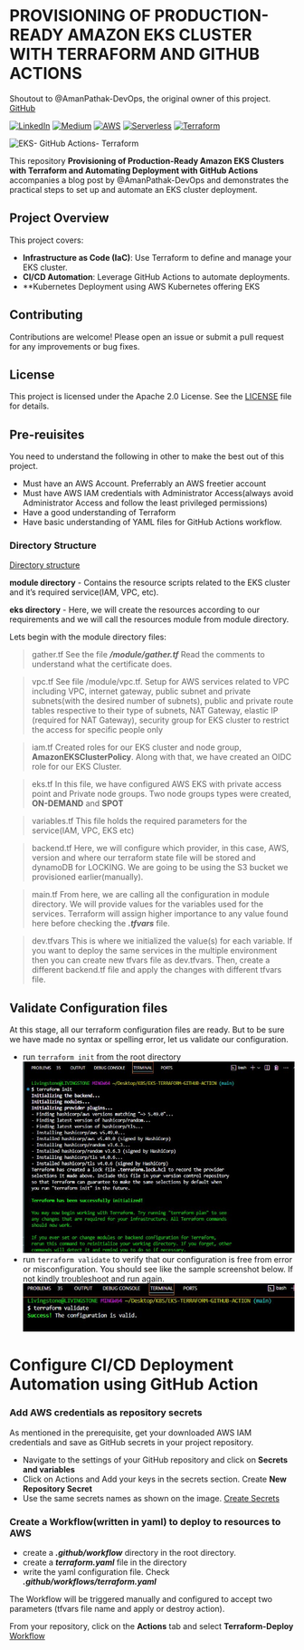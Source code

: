 # PROVISIONING OF PRODUCTION-READY AMAZON EKS CLUSTER WITH TERRAFORM AND GITHUB ACTIONS
Shoutout to @AmanPathak-DevOps, the original owner of this project. [GitHub](https://github.com/AmanPathak-DevOps/EKS-Terraform-GitHub-Actions?tab=readme-ov-file)

[![LinkedIn](https://img.shields.io/badge/Connect%20with%20me%20on-LinkedIn-blue.svg)](https://www.linkedin.com/in/livingstone-chimezie)
[![Medium](https://img.shields.io/badge/Medium-12100E?style=for-the-badge&logo=medium&logoColor=white)](https://medium.com/@ochuba)
[![AWS](https://img.shields.io/badge/AWS-%F0%9F%9B%A1-orange)](https://aws.amazon.com)
[![Serverless](https://img.shields.io/badge/Serverless-%E2%9A%A1%EF%B8%8F-blueviolet)](https://www.serverless.com)
[![Terraform](https://img.shields.io/badge/Terraform-%E2%9C%A8-lightgrey)](https://www.terraform.io)

![EKS- GitHub Actions- Terraform](assets/Presentation1.gif)

This repository **Provisioning of Production-Ready Amazon EKS Clusters with Terraform and Automating Deployment with GitHub Actions** accompanies a blog post by @AmanPathak-DevOps and demonstrates the practical steps to set up and automate an EKS cluster deployment.

## Project Overview
This project covers:
- **Infrastructure as Code (IaC)**: Use Terraform to define and manage your EKS cluster.
- **CI/CD Automation**: Leverage GitHub Actions to automate deployments.
- **Kubernetes Deployment using AWS Kubernetes offering EKS

## Contributing
Contributions are welcome! Please open an issue or submit a pull request for any improvements or bug fixes.

## License
This project is licensed under the Apache 2.0 License. See the [LICENSE](LICENSE) file for details.

## Pre-reuisites
You need to understand the following in other to make the best out of this project.

-   Must have an AWS Account. Preferrably an AWS freetier account
-   Must have AWS IAM credentials with Administrator Access(always avoid Administrator Access and follow the least privileged permissions)
-   Have a good understanding of Terraform
-   Have basic understanding of YAML files for GitHub Actions workflow.

### Directory Structure
[Directory structure](assets/)

**module directory** - Contains the resource scripts related to the EKS cluster and it’s required service(IAM, VPC, etc).

**eks directory** - Here, we will create the resources according to our requirements and we will call the resources module from module directory.

Lets begin with the module directory files:

> gather.tf
See the file ***/module/gather.tf*** Read the comments to understand what the certificate does.

> vpc.tf
See file /module/vpc.tf. Setup for AWS services related to VPC including VPC, internet gateway, public subnet and private subnets(with the desired number of subnets), public and private route tables respective to their type of subnets, NAT Gateway, elastic IP (required for NAT Gateway), security group for EKS cluster to restrict the access for specific people only

> iam.tf
Created roles for our EKS cluster and node group, **AmazonEKSClusterPolicy**. Along with that, we have created an OIDC role for our EKS Cluster.

> eks.tf
In this file, we have configured AWS EKS with private access point and Private node groups. Two node groups types were created, **ON-DEMAND** and **SPOT**

> variables.tf
This file holds the required parameters for the service(IAM, VPC, EKS etc)

> backend.tf
Here, we will configure which provider, in this case, AWS, version and where our terraform state file will be stored and dynamoDB for LOCKING. We are going to be using the S3 bucket we provisioned earlier(manually).

> main.tf
From here, we are calling all the configuration in module directory. We will provide values for the variables used for the services. Terraform will assign higher importance to any value found here before checking the ***.tfvars*** file.

> dev.tfvars
This is where we initialized the value(s) for each variable. If you want to deploy the same services in the multiple environment then you can create new tfvars file as dev.tfvars. Then, create a different backend.tf file and apply the changes with different tfvars file.

## Validate Configuration files
At this stage, all our terraform configuration files are ready. But to be sure we have made no syntax or spelling error, let us validate our configuration.
- run `terraform init` from the root directory
![Initialize Terraform](assets/validate.JPG)
- run `terraform validate` to verify that our configuration is free from error or misconfiguration. You should see like the sample screenshot below. If not kindly troubleshoot and run again.
![Validate](assets/valid.JPG)

# Configure CI/CD Deployment Automation using GitHub Action

### Add AWS credentials as repository secrets
As mentioned in the prerequisite, get your downloaded AWS IAM credentials and save as GitHub secrets in your project repository.

- Navigate to the settings of your GitHub repository and click on **Secrets and variables**
- Click on Actions and Add your keys in the secrets section. Create **New Repository Secret**
- Use the same secrets names as shown on the image.
[Create Secrets](assets/add_secrets.JPG)

### Create a Workflow(written in yaml) to deploy to resources to AWS
- create a ***.github/workflow*** directory in the root directory.
- create a ***terraform.yaml*** file in the directory
- write the yaml configuration file. Check ***.github/workflows/terraform.yaml***

The Workflow will be triggered manually and configured to accept two parameters (tfvars file name and apply or destroy action).

From your repository, click on the **Actions** tab and select **Terraform-Deploy**
[Workflow](assets/)